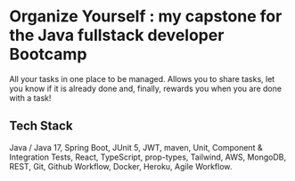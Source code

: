# Organize Yourself : my capstone for the Java fullstack developer Bootcamp 

All your tasks in one place to be managed. Allows you to share tasks, let you know if it is already done  and, finally, rewards you when you are done with a task!

## Tech Stack

Java / Java 17, Spring Boot, JUnit 5, JWT, maven,  Unit, Component & Integration Tests, React, TypeScript, prop-types, Tailwind, AWS, MongoDB, REST, Git, Github Workflow, Docker, Heroku, Agile Workflow.
